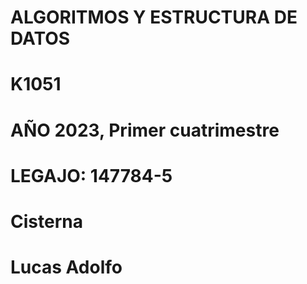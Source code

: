 # ALGORITMOS Y ESTRUCTURA DE DATOS 

# K1051

# AÑO 2023, Primer cuatrimestre

# LEGAJO: 147784-5

# Cisterna 
# Lucas Adolfo
